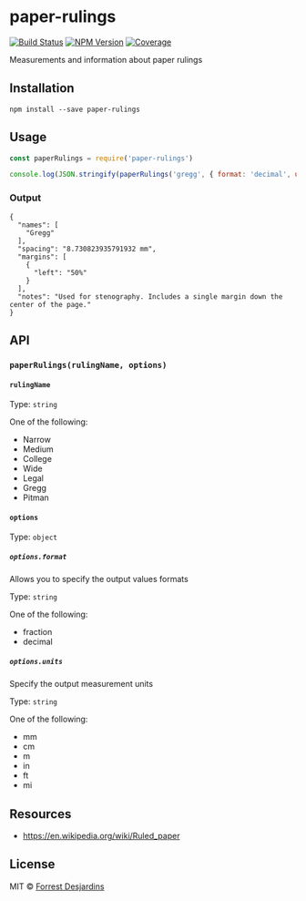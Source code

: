 # paper-rulings

[![Build Status][travis-image]][travis-url]
[![NPM Version][npm-image]][npm-url]
[![Coverage][coveralls-image]][coveralls-url]

Measurements and information about paper rulings

## Installation

```
npm install --save paper-rulings
```

## Usage

```javascript
const paperRulings = require('paper-rulings')

console.log(JSON.stringify(paperRulings('gregg', { format: 'decimal', units: 'mm' }), null, 2))
```

### Output

```
{
  "names": [
    "Gregg"
  ],
  "spacing": "8.730823935791932 mm",
  "margins": [
    {
      "left": "50%"
    }
  ],
  "notes": "Used for stenography. Includes a single margin down the center of the page."
}
```

## API

### `paperRulings(rulingName, options)`

#### `rulingName`

Type: `string`

One of the following:

- Narrow
- Medium
- College
- Wide
- Legal
- Gregg
- Pitman

#### `options`

Type: `object`

##### `options.format`

Allows you to specify the output values formats

Type: `string`

One of the following:

- fraction
- decimal

##### `options.units`

Specify the output measurement units

Type: `string`

One of the following:

- mm
- cm
- m
- in
- ft
- mi

## Resources

- https://en.wikipedia.org/wiki/Ruled_paper

## License

MIT © [Forrest Desjardins](https://github.com/fdesjardins)

[npm-url]: https://www.npmjs.com/package/paper-rulings
[npm-image]: https://img.shields.io/npm/v/paper-rulings.svg?style=flat
[travis-url]: https://travis-ci.org/fdesjardins/paper-rulings
[travis-image]: https://img.shields.io/travis/fdesjardins/paper-rulings.svg?style=flat
[coveralls-url]: https://coveralls.io/r/fdesjardins/paper-rulings
[coveralls-image]: https://img.shields.io/coveralls/fdesjardins/paper-rulings.svg?style=flat
